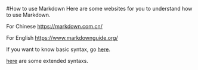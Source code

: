 #How to use Markdown
Here are some websites for you to understand how to use Markdown.

For Chinese  https://markdown.com.cn/

For English  https://www.markdownguide.org/

If you want to know basic syntax, go [here](https://markdown.com.cn/basic-syntax/).

[here](https://markdown.com.cn/extended-syntax/) are some extended syntaxs.